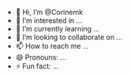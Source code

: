- 👋 Hi, I’m @Corinemk
- 👀 I’m interested in ...
- 🌱 I’m currently learning ...
- 💞️ I’m looking to collaborate on ...
- 📫 How to reach me ...
- 😄 Pronouns: ...
- ⚡ Fun fact: ...

<!---
Corinemk/Corinemk is a ✨ special ✨ repository because its `README.md` (this file) appears on your GitHub profile.
You can click the Preview link to take a look at your changes.
--->
